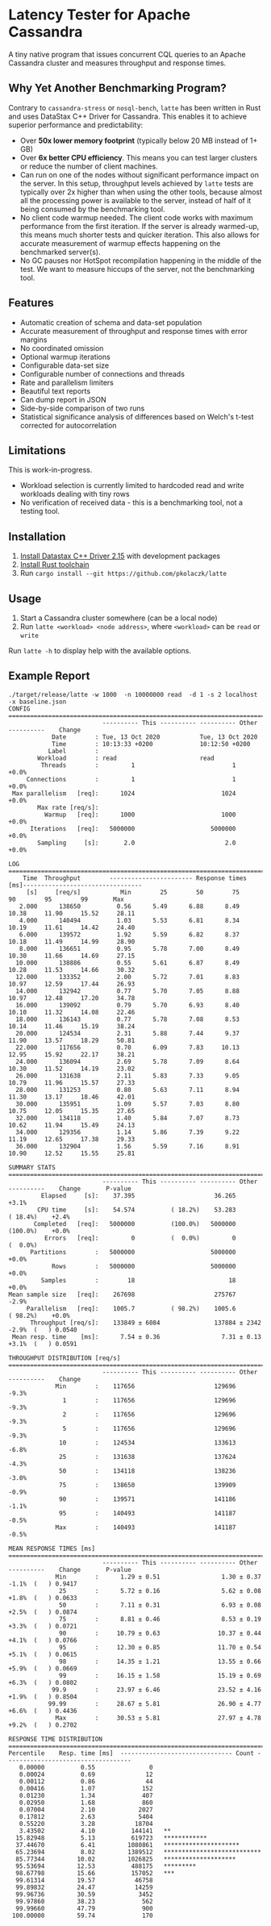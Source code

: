 # Latency Tester for Apache Cassandra

A tiny native program that issues concurrent CQL queries to an Apache Cassandra
cluster and measures throughput and response times. 

## Why Yet Another Benchmarking Program?

Contrary to `cassandra-stress` or `nosql-bench`, 
`latte` has been written in Rust and uses DataStax C++ Driver for Cassandra. 
This enables it to achieve superior performance and predictability: 

* Over **50x lower memory footprint** (typically below 20 MB instead of 1+ GB)  
* Over **6x better CPU efficiency**. This means you can test larger clusters or reduce the 
  number of client machines.  
* Can run on one of the nodes without significant performance impact on the server.
  In this setup, throughput levels achieved by `latte` tests are typically over 2x higher than 
  when using the other tools, because almost all the processing power is available to the server, instead of
  half of it being consumed by the benchmarking tool.
* No client code warmup needed. The client code works with maximum 
  performance from the first iteration. If the server is already warmed-up,
  this means much shorter tests and quicker iteration. This also allows for accurate 
  measurement of warmup effects happening on the benchmarked server(s). 
* No GC pauses nor HotSpot recompilation happening in the middle of the test. 
  We want to measure hiccups of the server, not the benchmarking tool. 

## Features
* Automatic creation of schema and data-set population
* Accurate measurement of throughput and response times with error margins
* No coordinated omission
* Optional warmup iterations
* Configurable data-set size
* Configurable number of connections and threads
* Rate and parallelism limiters
* Beautiful text reports
* Can dump report in JSON
* Side-by-side comparison of two runs 
* Statistical significance analysis of differences based on Welch's t-test 
  corrected for autocorrelation 
    
## Limitations 
This is work-in-progress.
* Workload selection is currently limited to hardcoded read and write workloads dealing with tiny rows
* No verification of received data - this is a benchmarking tool, not a testing tool.

## Installation
1. [Install Datastax C++ Driver 2.15](https://docs.datastax.com/en/developer/cpp-driver/2.15/topics/installation/) 
   with development packages
2. [Install Rust toolchain](https://rustup.rs/)
3. Run `cargo install --git https://github.com/pkolaczk/latte`

## Usage
1. Start a Cassandra cluster somewhere (can be a local node)
2. Run `latte <workload> <node address>`, where `<workload>` can be `read` or `write`

Run `latte -h` to display help with the available options.

## Example Report
```
./target/release/latte -w 1000  -n 10000000 read  -d 1 -s 2 localhost -x baseline.json
CONFIG =================================================================================================
                          ---------- This ---------- ---------- Other ----------    Change       
            Date        : Tue, 13 Oct 2020           Tue, 13 Oct 2020                              
            Time        : 10:13:33 +0200             10:12:50 +0200                                
           Label        :                                                                          
        Workload        : read                       read                                          
         Threads        :         1                           1                      +0.0%             
     Connections        :         1                           1                      +0.0%             
 Max parallelism   [req]:      1024                        1024                      +0.0%             
        Max rate [req/s]:                                                                          
          Warmup   [req]:      1000                        1000                      +0.0%             
      Iterations   [req]:   5000000                     5000000                      +0.0%             
        Sampling     [s]:       2.0                         2.0                      +0.0%             

LOG ====================================================================================================
    Time  Throughput        ----------------------- Response times [ms]---------------------------------
     [s]     [req/s]           Min        25        50        75        90        95        99       Max
   2.000      138650          0.56      5.49      6.88      8.49     10.38     11.90     15.52     28.11
   4.000      140494          1.03      5.53      6.81      8.34     10.19     11.61     14.42     24.40
   6.000      139572          1.92      5.59      6.82      8.37     10.18     11.49     14.99     28.90
   8.000      136651          0.95      5.78      7.00      8.49     10.30     11.66     14.69     27.15
  10.000      138886          0.55      5.61      6.87      8.49     10.28     11.53     14.66     30.32
  12.000      133352          2.00      5.72      7.01      8.83     10.97     12.59     17.44     26.93
  14.000      132942          0.77      5.70      7.05      8.88     10.97     12.48     17.20     34.78
  16.000      139092          0.79      5.70      6.93      8.40     10.10     11.32     14.08     22.46
  18.000      136143          0.77      5.78      7.08      8.53     10.14     11.46     15.19     38.24
  20.000      124534          2.31      5.88      7.44      9.37     11.90     13.57     18.29     50.81
  22.000      117656          0.70      6.09      7.83     10.13     12.95     15.92     22.17     38.21
  24.000      136094          2.69      5.78      7.09      8.64     10.30     11.52     14.19     23.02
  26.000      131638          2.11      5.83      7.33      9.05     10.79     11.96     15.57     27.33
  28.000      131253          0.80      5.63      7.11      8.94     11.30     13.17     18.46     42.01
  30.000      135951          1.09      5.57      7.03      8.80     10.75     12.05     15.35     27.65
  32.000      134118          1.40      5.84      7.07      8.73     10.62     11.94     15.49     24.13
  34.000      129356          1.14      5.86      7.39      9.22     11.19     12.65     17.38     29.33
  36.000      132904          1.56      5.59      7.16      8.91     10.90     12.52     15.55     25.81

SUMMARY STATS ==========================================================================================
                          ---------- This ---------- ---------- Other ----------    Change       P-value
         Elapsed     [s]:    37.395                      36.265                      +3.1%             
        CPU time     [s]:    54.574          ( 18.2%)    53.283          ( 18.4%)    +2.4%             
       Completed   [req]:   5000000          (100.0%)   5000000          (100.0%)    +0.0%             
          Errors   [req]:         0          (  0.0%)         0          (  0.0%)                    
      Partitions        :   5000000                     5000000                      +0.0%             
            Rows        :   5000000                     5000000                      +0.0%             
         Samples        :        18                          18                      +0.0%             
Mean sample size   [req]:    267698                      275767                      -2.9%             
     Parallelism   [req]:    1005.7          ( 98.2%)    1005.6          ( 98.2%)    +0.0%             
      Throughput [req/s]:    133849 ± 6084               137884 ± 2342               -2.9%  (   ) 0.0540
 Mean resp. time    [ms]:      7.54 ± 0.36                 7.31 ± 0.13               +3.1%  (   ) 0.0591

THROUGHPUT DISTRIBUTION [req/s] ========================================================================
                          ---------- This ---------- ---------- Other ----------    Change       
             Min        :    117656                      129696                      -9.3%             
               1        :    117656                      129696                      -9.3%             
               2        :    117656                      129696                      -9.3%             
               5        :    117656                      129696                      -9.3%             
              10        :    124534                      133613                      -6.8%             
              25        :    131638                      137624                      -4.3%             
              50        :    134118                      138236                      -3.0%             
              75        :    138650                      139909                      -0.9%             
              90        :    139571                      141186                      -1.1%             
              95        :    140493                      141187                      -0.5%             
             Max        :    140493                      141187                      -0.5%             

MEAN RESPONSE TIMES [ms] ===============================================================================
                          ---------- This ---------- ---------- Other ----------    Change       P-value
             Min        :      1.29 ± 0.51                 1.30 ± 0.37               -1.1%  (   ) 0.9417
              25        :      5.72 ± 0.16                 5.62 ± 0.08               +1.8%  (   ) 0.0633
              50        :      7.11 ± 0.31                 6.93 ± 0.08               +2.5%  (   ) 0.0874
              75        :      8.81 ± 0.46                 8.53 ± 0.19               +3.3%  (   ) 0.0721
              90        :     10.79 ± 0.63                10.37 ± 0.44               +4.1%  (   ) 0.0766
              95        :     12.30 ± 0.85                11.70 ± 0.54               +5.1%  (   ) 0.0615
              98        :     14.35 ± 1.21                13.55 ± 0.66               +5.9%  (   ) 0.0669
              99        :     16.15 ± 1.58                15.19 ± 0.69               +6.3%  (   ) 0.0802
            99.9        :     23.97 ± 6.46                23.52 ± 4.16               +1.9%  (   ) 0.8504
           99.99        :     28.67 ± 5.81                26.90 ± 4.77               +6.6%  (   ) 0.4436
             Max        :     30.53 ± 5.81                27.97 ± 4.78               +9.2%  (   ) 0.2702

RESPONSE TIME DISTRIBUTION =============================================================================
Percentile    Resp. time [ms]  ------------------------------- Count -----------------------------------
   0.00000          0.55               0   
   0.00024          0.69              12   
   0.00112          0.86              44   
   0.00416          1.07             152   
   0.01230          1.34             407   
   0.02950          1.68             860   
   0.07004          2.10            2027   
   0.17812          2.63            5404   
   0.55220          3.28           18704   
   3.43502          4.10          144141   **
  15.82948          5.13          619723   ************
  37.44670          6.41         1080861   *********************
  65.23694          8.02         1389512   ***************************
  85.77344         10.02         1026825   ********************
  95.53694         12.53          488175   *********
  98.67798         15.66          157052   ***
  99.61314         19.57           46758   
  99.89832         24.47           14259   
  99.96736         30.59            3452   
  99.97860         38.23             562   
  99.99660         47.79             900   
 100.00000         59.74             170   
```

